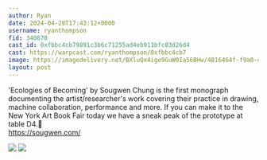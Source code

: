 ```yaml
---
author: Ryan
date: 2024-04-28T17:43:12+0000
username: ryanthompson
fid: 340870
cast_id: 0xfbbc4cb79891c3b6c71255ad4eb911bfc03d26d4
cast: https://warpcast.com/ryanthompson/0xfbbc4cb7
image: https://imagedelivery.net/BXluQx4ige9GuW0Ia56BHw/4816464f-f9a0-433c-c1a7-14fe6f923000/original
layout: post
---
```

'Ecologies of Becoming' by Sougwen Chung is the first monograph documenting the artist/researcher's work covering their practice in drawing, machine collaboration, performance and more. If you can make it to the New York Art Book Fair today we have a sneak peak of the prototype at table D4.🤍   
https://sougwen.com/  

![](https://imagedelivery.net/BXluQx4ige9GuW0Ia56BHw/4816464f-f9a0-433c-c1a7-14fe6f923000/original)
![](https://imagedelivery.net/BXluQx4ige9GuW0Ia56BHw/20919415-9792-455c-7f74-1f2af8238a00/original)